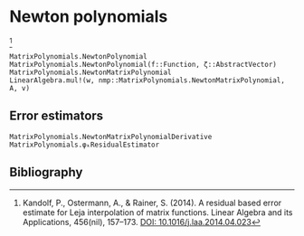# Newton polynomials
[^Kandolf]

```@docs
MatrixPolynomials.NewtonPolynomial
MatrixPolynomials.NewtonPolynomial(f::Function, ζ::AbstractVector)
MatrixPolynomials.NewtonMatrixPolynomial
LinearAlgebra.mul!(w, nmp::MatrixPolynomials.NewtonMatrixPolynomial, A, v)
```

## Error estimators

```@docs
MatrixPolynomials.NewtonMatrixPolynomialDerivative
MatrixPolynomials.φₖResidualEstimator
```
## Bibliography

[^Kandolf]: Kandolf, P., Ostermann, A., & Rainer, S. (2014). A
    residual based error estimate for Leja interpolation of matrix
    functions. Linear Algebra and its Applications, 456(nil),
    157–173. [DOI:
    10.1016/j.laa.2014.04.023](http://dx.doi.org/10.1016/j.laa.2014.04.023)
